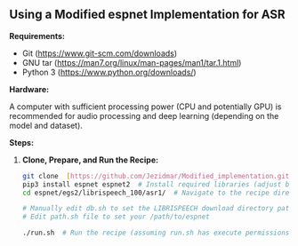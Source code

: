 ## Using a Modified espnet Implementation for ASR

**Requirements:**

* Git (https://www.git-scm.com/downloads)
* GNU tar (https://man7.org/linux/man-pages/man1/tar.1.html)
* Python 3 (https://www.python.org/downloads/)

**Hardware:**

A computer with sufficient processing power (CPU and potentially GPU) is recommended for audio processing and deep learning (depending on the model and dataset).

**Steps:**

1. **Clone, Prepare, and Run the Recipe:**

   ```bash
   git clone  [https://github.com/Jezidmar/Modified_implementation.git](https://github.com/Jezidmar/Modified_implementation.git)  # Clone the repository
   pip3 install espnet espnet2  # Install required libraries (adjust based on your needs)
   cd espnet/egs2/librispeech_100/asr1/  # Navigate to the recipe directory

   # Manually edit db.sh to set the LIBRISPEECH download directory path
   # Edit path.sh file to set your /path/to/espnet

   ./run.sh  # Run the recipe (assuming run.sh has execute permissions)
